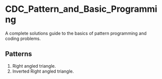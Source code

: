 # CDC_Pattern_and_Basic_Programming
A complete solutions guide to the basics of pattern programming and coding problems.

## Patterns
1. Right angled triangle.
2. Inverted Right angled triangle.



